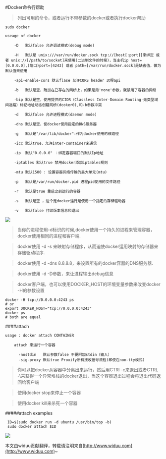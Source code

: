 #Docker命令行帮助

>列出可用的命令，或者运行不带参数的docker或者执行docker帮助

	sudo docker
	
	useage of docker
	
		-D   默认false 允许调试模式(debug mode)
		
		-H   默认是 unix:///var/run/docker.sock tcp://[host[:port]]来绑定 或者 unix://[/path/to/socket]来使用(二进制文件的时候)，当主机ip host=[0.0.0.0],(端口)port=[4243] 或者 path=[/var/run/docker.sock]是缺省值，做为默认值来使用
		
		-api-enable-cors 默认flase 允许CORS header 远程api
		
		-b   默认是空，附加在已存在的网桥上，如果是用'none'参数，就禁用了容器的网络
		
		-bip 默认是空，使用提供的CIDR（Classless Inter-Domain Routing-无类型域间选路）标记地址动态创建网桥(dcoker0),和-b参数冲突
		
		-d   默认false 允许进程模式(daemon mode)
		
		-dns 默认是空，使docker使用指定的DNS服务器
		
		-g   默认是"/var/lib/docker":作为docker使用的根路径
		
		-icc 默认true，允许inter-container来通信
		
		-ip  默认"0.0.0.0" ：绑定容器端口的默认Ip地址
		
		-iptables 默认true 禁用docker添加iptables规则
		
		-mtu 默认1500 : 设置容器网络传输的最大单元(mtu)
		
		-p   默认是/var/run/docker.pid 进程pid使用的文件路径
		
		-r   默认是true 重启之前运行的容器
		
		-s   默认是空 ，这个是docker运行是使用一个指定的存储驱动器
		
		-v   默认false 打印版本信息和退出 


![](http://yun.widuu.com/docker/docker-docker.png)


>当你的进程使用-d标识的时候,docker使用一个持久的进程来管理容器，docker使用相同的进程和客户端.

>docker使用 -d -s 来映射存储程序，从而迫使docker运用映射的存储器来存储驱动程序.

>docker使用 -d -dns 8.8.8.8，来设置所有的docker容器的DNS服务器.

>docker使用 -d -D参数，来让进程输出debug信息

>docker客户端，也可以使用DOCKER_HOST的环境变量参数来改变docker -H的参数设置

	docker -H tcp://0.0.0.0:4243 ps
	# or
	export DOCKER_HOST="tcp://0.0.0.0:4243"
	docker ps
	# both are equal
	
####attach

	usage : docker attach CONTAINER
	
		attach 来运行一个容器
		
		  -nostdin   默认参数false 不要附加stdin（输入）
		  -sig-proxy 默认true Proxify所有接收信号流程(即使在non-tty模式)
		  
		  
>你可以把docker从容器中分离出来运行，然后用CTRl -c来退出或者CTRL -\来获得一个异常堆栈的docker退出，当这个容器退出过程会将退出代码返回给客户端

>使用docker stop来停止一个容器

>使用docker kill来杀死一个容器


#####attach examples

	 ID=$(sudo docker run -d ubuntu /usr/bin/top -b)
	 sudo docker attach $ID
	 
![](http://yun.widuu.com/docker/attach.png)


本文由widuu贡献翻译，转载请注明来自[http://www.widuu.com](http://www.widuu.com)~